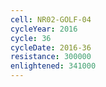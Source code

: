 ```yaml
---
cell: NR02-GOLF-04
cycleYear: 2016
cycle: 36
cycleDate: 2016-36
resistance: 300000
enlightened: 341000 
---
```

      